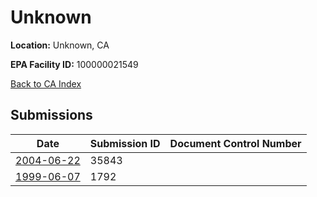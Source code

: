 # Unknown

**Location:** Unknown, CA

**EPA Facility ID:** 100000021549

[Back to CA Index](../../index.md)

## Submissions

| Date | Submission ID | Document Control Number |
|------|--------------|-------------------------|
| [2004-06-22](submissions/35843.md) | 35843 |  |
| [1999-06-07](submissions/1792.md) | 1792 |  |
